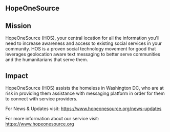 ## HopeOneSource

## Mission
 HopeOneSource (HOS), your central location for all the information you'll need to increase awareness and access to existing social services in your community. HOS is a proven social technology movement for good that leverages geolocation aware text messaging to better serve communities and the humanitarians that serve them.

## Impact
HopeOneSource (HOS) assists the homeless in Washington DC, who are at risk in providing them assistance with messaging platform in order for them to connect with service providers.

For News & Updates visit: https://www.hopeonesource.org/news-updates

For more information about our service visit: https://www.hopeonesource.org
